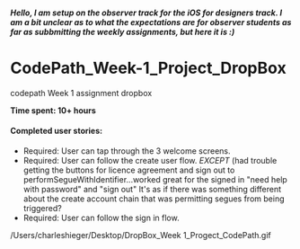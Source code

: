 ##### Hello, I am setup on the observer track for the iOS for designers track. I am a bit unclear as to what the expectations are for observer students as far as subbmitting the weekly assignments, but here it is :)

# CodePath_Week-1_Project_DropBox
codepath Week 1 assignment dropbox

**Time spent: 10+ hours**

#### Completed user stories:
  
  * Required: User can tap through the 3 welcome screens.
  * Required: User can follow the create user flow. *EXCEPT* (had trouble getting the buttons for licence agreement and sign out to performSegueWithIdentifier...worked great for the signed in "need help with password" and "sign out" It's as if there was something different about the create account chain that was permitting segues from being triggered?
  * Required: User can follow the sign in flow.
 
/Users/charleshieger/Desktop/DropBox_Week 1_Progect_CodePath.gif
